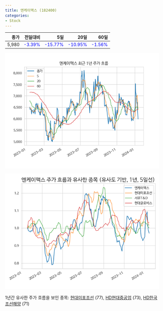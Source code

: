 ```yaml
---
title: 엔케이맥스 (182400)
categories:
- Stock
---
```


|종가|전일대비|5일|20일|60일|
|---:|-------:|--:|---:|---:|
|5,980|<span style="color: blue">-3.39%</span>|<span style="color: blue">-15.77%</span>|<span style="color: blue">-10.95%</span>|<span style="color: blue">-1.56%</span>|


<!-- more -->

![182400](/assets/images/stock/182400.png)

![182400](/assets/images/stock/182400_sim.png)

1년간 유사한 주가 흐름을 보인 종목:
[현대미포조선](/stock/010620/) (77),
[HD현대중공업](/stock/329180/) (73),
[HD한국조선해양](/stock/009540/) (71)